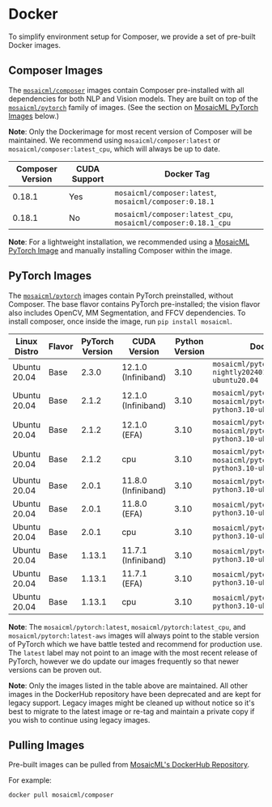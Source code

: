 # Docker

To simplify environment setup for Composer, we provide a set of pre-built Docker images.

## Composer Images

The [`mosaicml/composer`](https://hub.docker.com/r/mosaicml/composer) images contain Composer pre-installed with
all dependencies for both NLP and Vision models. They are built on top of the
[`mosaicml/pytorch`](https://hub.docker.com/r/mosaicml/pytorch) family of images.
(See the section on [MosaicML PyTorch Images](#pytorch-images) below.)

**Note**: Only the Dockerimage for most recent version of Composer will be maintained. We recommend using
`mosaicml/composer:latest` or `mosaicml/composer:latest_cpu`, which will always be up to date.

<!-- BEGIN_COMPOSER_BUILD_MATRIX -->
| Composer Version   | CUDA Support   | Docker Tag                                                     |
|--------------------|----------------|----------------------------------------------------------------|
| 0.18.1             | Yes            | `mosaicml/composer:latest`, `mosaicml/composer:0.18.1`         |
| 0.18.1             | No             | `mosaicml/composer:latest_cpu`, `mosaicml/composer:0.18.1_cpu` |
<!-- END_COMPOSER_BUILD_MATRIX -->

**Note**: For a lightweight installation, we recommended using a [MosaicML PyTorch Image](#pytorch-images) and manually
installing Composer within the image.

## PyTorch Images

The [`mosaicml/pytorch`](https://hub.docker.com/r/mosaicml/pytorch) images contain PyTorch preinstalled, without Composer.
The base flavor contains PyTorch pre-installed; the vision flavor also includes OpenCV, MM Segmentation, and FFCV dependencies.
To install composer, once inside the image, run `pip install mosaicml`.

<!-- BEGIN_PYTORCH_BUILD_MATRIX -->
| Linux Distro   | Flavor   | PyTorch Version   | CUDA Version        | Python Version   | Docker Tags                                                                              |
|----------------|----------|-------------------|---------------------|------------------|------------------------------------------------------------------------------------------|
| Ubuntu 20.04   | Base     | 2.3.0             | 12.1.0 (Infiniband) | 3.10             | `mosaicml/pytorch:2.3.0_cu121-nightly20240110-python3.10-ubuntu20.04`                    |
| Ubuntu 20.04   | Base     | 2.1.2             | 12.1.0 (Infiniband) | 3.10             | `mosaicml/pytorch:latest`, `mosaicml/pytorch:2.1.2_cu121-python3.10-ubuntu20.04`         |
| Ubuntu 20.04   | Base     | 2.1.2             | 12.1.0 (EFA)        | 3.10             | `mosaicml/pytorch:latest-aws`, `mosaicml/pytorch:2.1.2_cu121-python3.10-ubuntu20.04-aws` |
| Ubuntu 20.04   | Base     | 2.1.2             | cpu                 | 3.10             | `mosaicml/pytorch:latest_cpu`, `mosaicml/pytorch:2.1.2_cpu-python3.10-ubuntu20.04`       |
| Ubuntu 20.04   | Base     | 2.0.1             | 11.8.0 (Infiniband) | 3.10             | `mosaicml/pytorch:2.0.1_cu118-python3.10-ubuntu20.04`                                    |
| Ubuntu 20.04   | Base     | 2.0.1             | 11.8.0 (EFA)        | 3.10             | `mosaicml/pytorch:2.0.1_cu118-python3.10-ubuntu20.04-aws`                                |
| Ubuntu 20.04   | Base     | 2.0.1             | cpu                 | 3.10             | `mosaicml/pytorch:2.0.1_cpu-python3.10-ubuntu20.04`                                      |
| Ubuntu 20.04   | Base     | 1.13.1            | 11.7.1 (Infiniband) | 3.10             | `mosaicml/pytorch:1.13.1_cu117-python3.10-ubuntu20.04`                                   |
| Ubuntu 20.04   | Base     | 1.13.1            | 11.7.1 (EFA)        | 3.10             | `mosaicml/pytorch:1.13.1_cu117-python3.10-ubuntu20.04-aws`                               |
| Ubuntu 20.04   | Base     | 1.13.1            | cpu                 | 3.10             | `mosaicml/pytorch:1.13.1_cpu-python3.10-ubuntu20.04`                                     |
<!-- END_PYTORCH_BUILD_MATRIX -->

**Note**: The `mosaicml/pytorch:latest`, `mosaicml/pytorch:latest_cpu`, and `mosaicml/pytorch:latest-aws`
images will always point to the stable version of PyTorch which we have battle tested and recommend for production use.  The `latest` label
may not point to an image with the most recent release of PyTorch, however we do update our images frequently so that newer versions can
be proven out.

**Note**: Only the images listed in the table above are maintained.  All other images in the DockerHub repository have been deprecated
and are kept for legacy support.  Legacy images might be cleaned up without notice so it's best to migrate to the latest image or re-tag and maintain
a private copy if you wish to continue using legacy images.

## Pulling Images

Pre-built images can be pulled from [MosaicML's DockerHub Repository](https://hub.docker.com/u/mosaicml).

For example:

<!--pytest.mark.skip-->
```bash
docker pull mosaicml/composer
```
